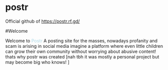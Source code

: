 # postr
Official github of https://postr.rf.gd/


#Welcome

Welcome to <span style="color:lightblue">Postr</span>
A posting site for the masses, nowadays profanity and scam is arising in social media imagine a platform where even little children can grow their own community without worrying about abusive content! thats why postr was created [nah tbh it was mostly a personal project but may become big who knows! ]
